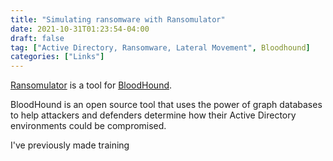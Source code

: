 ```yaml
---
title: "Simulating ransomware with Ransomulator"
date: 2021-10-31T01:23:54-04:00
draft: false
tag: ["Active Directory, Ransomware, Lateral Movement", Bloodhound]
categories: ["Links"]
---
```


[Ransomulator](https://github.com/zeronetworks/BloodHound-Tools/tree/main/Ransomulator) is a tool for [BloodHound](https://github.com/BloodHoundAD/BloodHound).

BloodHound is an open source tool that uses the power of graph databases to help attackers and defenders determine how their Active Directory environments could be compromised.

I've previously made training 